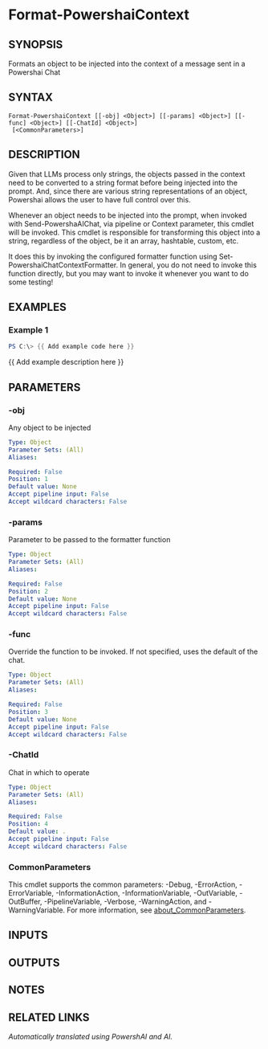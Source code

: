 ﻿---
external help file: powershai-help.xml
Module Name: powershai
online version:
schema: 2.0.0
---

# Format-PowershaiContext

## SYNOPSIS
Formats an object to be injected into the context of a message sent in a Powershai Chat

## SYNTAX

```
Format-PowershaiContext [[-obj] <Object>] [[-params] <Object>] [[-func] <Object>] [[-ChatId] <Object>]
 [<CommonParameters>]
```

## DESCRIPTION
Given that LLMs process only strings, the objects passed in the context need to be converted to a string format before being injected into the prompt.
And, since there are various string representations of an object, Powershai allows the user to have full control over this.

Whenever an object needs to be injected into the prompt, when invoked with Send-PowershaAIChat, via pipeline or Context parameter, this cmdlet will be invoked.
This cmdlet is responsible for transforming this object into a string, regardless of the object, be it an array, hashtable, custom, etc.

It does this by invoking the configured formatter function using Set-PowershaiChatContextFormatter.
In general, you do not need to invoke this function directly, but you may want to invoke it whenever you want to do some testing!

## EXAMPLES

### Example 1
```powershell
PS C:\> {{ Add example code here }}
```

{{ Add example description here }}

## PARAMETERS

### -obj
Any object to be injected

```yaml
Type: Object
Parameter Sets: (All)
Aliases:

Required: False
Position: 1
Default value: None
Accept pipeline input: False
Accept wildcard characters: False
```

### -params
Parameter to be passed to the formatter function

```yaml
Type: Object
Parameter Sets: (All)
Aliases:

Required: False
Position: 2
Default value: None
Accept pipeline input: False
Accept wildcard characters: False
```

### -func
Override the function to be invoked.
If not specified, uses the default of the chat.

```yaml
Type: Object
Parameter Sets: (All)
Aliases:

Required: False
Position: 3
Default value: None
Accept pipeline input: False
Accept wildcard characters: False
```

### -ChatId
Chat in which to operate

```yaml
Type: Object
Parameter Sets: (All)
Aliases:

Required: False
Position: 4
Default value: .
Accept pipeline input: False
Accept wildcard characters: False
```

### CommonParameters
This cmdlet supports the common parameters: -Debug, -ErrorAction, -ErrorVariable, -InformationAction, -InformationVariable, -OutVariable, -OutBuffer, -PipelineVariable, -Verbose, -WarningAction, and -WarningVariable. For more information, see [about_CommonParameters](http://go.microsoft.com/fwlink/?LinkID=113216).

## INPUTS

## OUTPUTS

## NOTES

## RELATED LINKS



<!--PowershaiAiDocBlockStart-->
_Automatically translated using PowershAI and AI._
<!--PowershaiAiDocBlockEnd-->
